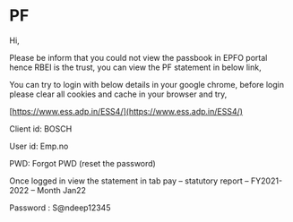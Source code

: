 # PF

          

Hi,

Please be inform that you could not view the passbook in EPFO portal hence RBEI is the trust, you can view the PF statement in below link,

You can try to login with below details in your google chrome, before login please clear all cookies and cache in your browser and try,

[https://www.ess.adp.in/ESS4/](https://www.ess.adp.in/ESS4/)

Client id: BOSCH

User id: Emp.no

PWD: Forgot PWD (reset the password)

Once logged in view the statement in tab pay – statutory report – FY2021-2022 – Month Jan22


Password : S@ndeep12345
